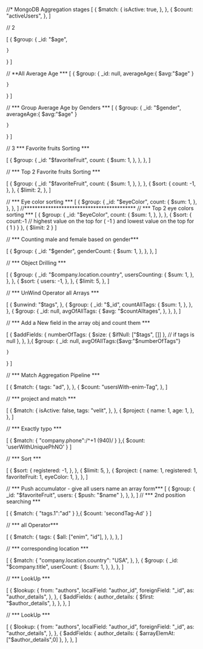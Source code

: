 



//* MongoDB  Aggregation stages
[
  {
    $match: {
      isActive: true,
    },
  },
  {
    $count: "activeUsers",
  },
]

// 2

[
  {
    $group: {
      _id: "$age",
      
    }
  }
]

// **All Average Age ***
[
  {
    $group: {
      _id: null,
      averageAge:{
        $avg:"$age"
      }
      
    }
  }
]

// *** Group Average Age by Genders ***
[
  {
    $group: {
      _id: "$gender",
      averageAge:{
        $avg:"$age"
      }
      
    }
  }
]

// 3 *** Favorite fruits Sorting ***

[
  {
    $group: {
      _id: "$favoriteFruit",
      count: {
        $sum: 1,
      },
    },
  },
]

// *** Top 2 Favorite fruits Sorting ***

[
  {
    $group: {
      _id: "$favoriteFruit",
      count: {
        $sum: 1,
      },
    },
  },
  {
    $sort: {
      count: -1,
    },
  },
  {
    $limit: 2,
  },
]

// *** Eye color sorting ***
[
  {
    $group: {
      _id: "$eyeColor",
      count: {
        $sum: 1,
      },
    },
  },
]
//******************************************
// *** Top 2 eye colors sorting ***
[
  {
    $group: {
      _id: "$eyeColor",
      count: {
        $sum: 1,
      },
    },
  },
  {
    $sort: {
      count:-1 // highest value on the top for ( -1 ) and  lowest value on the top for ( 1  )
    }
  },
  {
    $limit: 2
  }
]


// *** Counting male and female based on gender***

[
  {
    $group: {
      _id: "$gender",
      genderCount: {
        $sum: 1,
      },
    },
  },
]

// *** Object Drilling ***

[
  {
    $group: {
      _id: "$company.location.country",
      usersCounting: {
        $sum: 1,
      },
    },
  },
  {
    $sort: {
      users: -1,
    },
  },
  {
    $limit: 5,
  },
]

// *** UnWind Operator all Arrays  ***

[
  {
    $unwind: "$tags",
  },
  {
    $group: {
      _id: "$_id",
      countAllTags: {
        $sum: 1,
      },
    },
  },
  {
    $group: {
      _id: null,
      avgOfAllTags: {
        $avg: "$countAlltages",
      },
    },
  },
]

// *** Add a New field in the array obj and count them   ***

[
  {
    $addFields: {
      numberOfTags: {
        $size: { $ifNull: ["$tags", []] }, // if tags is null
      },
    },
  },{
    $group: {
      _id: null,
      avgOfAllTags:{$avg:"$numberOfTags"}

    }
  }
]

// *** Match Aggregation Pipeline  ***

[
  {
    $match: {
      tags: "ad",
    },
  },
  {
    $count: "usersWith-enim-Tag",
  },
]

// *** project and match  ***

[
  {
    $match: {
      isActive: false,
      tags: "velit",
    },
  },
  {
    $project: {
      name: 1,
      age: 1,
    },
  },
]

// *** Exactly typo ***

[
  {
    $match: {
      "company.phone":/^\+1 \(940\)/
    }
  },{
    $count: 'userWithUniquePhNO'
  }
]

// *** Sort ***

[
  {
    $sort: {
      registered: -1,
    },
  },
  {
    $limit: 5,
  },
  {
    $project: {
      name: 1,
      registered: 1,
      favoriteFruit: 1,
      eyeColor: 1,
    },
  },
]

// *** Push accumulator - give all users name an array form***
[
  {
    $group: {
      _id: "$favoriteFruit",
      users: { $push: "$name" },
    },
  },
]
// *** 2nd position searching ***

[
  {
    $match: {
      "tags.1":"ad"
    }
  },{
    $count: 'secondTag-Ad'
  }
]

// *** all Operator***

[
  {
    $match: {
      tags: {
        $all: ["enim", "id"],
      },
    },
  },
]

// *** corresponding location ***

[
  {
    $match: {
      "company.location.country": "USA",
    },
  },
  {
    $group: {
      _id: "$company.title",
      userCount: {
        $sum: 1,
      },
    },
  },
]

// *** LookUp ***

[
  {
    $lookup: {
      from: "authors",
      localField: "author_id",
      foreignField: "_id",
      as: "author_details",
    },
  },
  {
    $addFields: {
      author_details: {
        $first: "$author_details",
      },
    },
  },
]

// *** LookUp ***

[
  {
    $lookup: {
      from: "authors",
      localField: "author_id",
      foreignField: "_id",
      as: "author_details",
    },
  },
  {
    $addFields: {
      author_details: {
       $arrayElemAt:["$author_details",0]
      },
    },
  },
]
